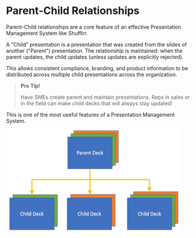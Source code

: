 # Parent-Child Relationships

Parent-Child relationships are a core feature of an effective Presentation Management System like Shufflrr. 

A "Child" presentation is a presentation that was created from the slides of another ("Parent") presentation. The relationship is maintained: when the parent updates, the child updates (unless updates are explicitly rejected). 

This allows consistent compliance, branding, and product information to be distributed across multiple child presentations across the organization. 

>**Pro Tip!**
> 
> Have SMEs create parent and maintain presentations. Reps in sales or in the field can make child decks that will always stay updated! 

This is one of the most useful features of a Presentation Management System. 

![When the parent updates, the children update](img/presentations-parentchild.gif)